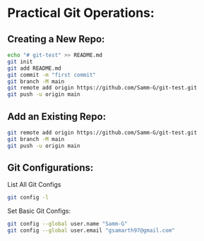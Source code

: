 # Practical Git Operations:

## Creating a New Repo:
```bash
echo "# git-test" >> README.md
git init
git add README.md
git commit -m "first commit"
git branch -M main
git remote add origin https://github.com/Samm-G/git-test.git
git push -u origin main
```

## Add an Existing Repo:
```bash
git remote add origin https://github.com/Samm-G/git-test.git
git branch -M main
git push -u origin main
```

## Git Configurations:
List All Git Configs
```bash
git config -l
```
Set Basic Git Configs:
```bash
git config --global user.name "Samm-G"
git config --global user.email "gsamarth97@gmail.com"
```